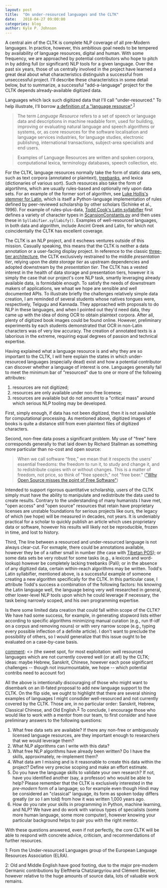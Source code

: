 ```yaml
---
layout: post
title:  "On under-resourced languages and the CLTK"
date:   2018-04-27 09:00:00
categories: blog
author: Kyle P. Johnson
---
```


A central aim of the CLTK is complete NLP coverage of all pre-Modern languages. In practice, however, this ambitious goal needs to be tempered by availability of language resources, digital and human. With some frequency, we are approached by potential contributors who hope to pitch in by adding full (or significant) NLP tools for a given language. Over the past six years, those of us centrally involved in the project have learned a great deal about what characteristics distinguish a successful from unseccessful project. I'll describe these characteristics in some detail below, but to summarize, a successful "add-a-language" project for the CLTK depends already-available digitized data.

[comment]: <> (define an under-resourced language)
Languages which lack such digitized data that I'll call "under-resourced." To help illustrate, I'll borrow [a definition of a "language resource"](http://www.elra.info/en/about/what-language-resource/).<sup>[1](#myfootnote1)</sup>

> The term *Language Resource* refers to a set of speech or language data and descriptions in machine readable form, used for building, improving or evaluating natural language and speech algorithms or systems, or, as core resources for the software localisation and language services industries, for language studies, electronic publishing, international transactions, subject-area specialists and end users.

 >Examples of Language Resources are written and spoken corpora, computational lexica, terminology databases, speech collection, etc.

 For the CLTK, language resources normally take the form of static data sets, such as text corpora (annotated or plaintext), [treebanks](https://en.wikipedia.org/wiki/Treebank), and lexica (dictionaries of various sort). Such resources also take the form of algortihms, which are usually rules-based and optionally rely upon data sets. For an example of the former sort of algorithm, see [Luke Hollis's stemmer for Latin](https://github.com/cltk/cltk/blob/9deebf3ff050ab6c12c0c5ceb953bc8ecce21ed0/cltk/stem/latin/stem.py
), which is itself a Python-language implementation of rules defined by peer-reviewed scholarship by other scholars (Schinke et al., 1996). For example of rules-plus-data, [Todd Cook's Latin syllabifier](https://github.com/cltk/cltk/blob/9b9cdb42dcc1c707ab3db3ef8214837bb7c262b5/cltk/prosody/latin/Syllabifier.py#L36) first defines a variety of character types in [ScansionConstants.py](https://github.com/cltk/cltk/blob/9b9cdb42dcc1c707ab3db3ef8214837bb7c262b5/cltk/prosody/latin/ScansionConstants.py) and then uses these in `Syllabifier.syllabify()`. Examples of well-resourced languages, in both data and algorithm, include Ancint Greek and Latin, for which not coincidentally the CLTK has excellent coverage.


[comment]: <> (explain why resources are critical)
The CLTK is an NLP project, and it eschews ventures outside of this mission. Casually speaking, this means that the CLTK is neither a data annotation or a user-facing display project. In reference to the classic [three-tier architecture](https://en.wikipedia.org/wiki/Multitier_architecture), the CLTK exclusively restrained to the middle *presentation tier*, relying upon the *data storage tier* as upstream dependencies and adopted downstream by the *presentation tier*. The CLTK has a vested interest in the health of data storage and presentation tiers, however it is simply the case that our project's core NLP task, smartly leveraging already available data, is formidable enough. To satisfy the needs of downstream makers of applications, we whaat we hope are sensible and well documented APIs. To illustrate briefly the challenges relatively simple data creation, I am reminded of several students whose natives tongues were, respectively, Telgugu and Kannada. They approached with proposals to do NLP in these languages, and when I pointed out they'd need data, they came up with the idea of doing OCR to obtain plaintext corpora. After all, plenty of digitized book images could be found online. However, preliminary experiments by each students demonstrated that OCR in non-Latin characters was of very low accuracy. The creation of annotated texts is a laborious in the extreme, requiring equal degrees of passion and technical expertise.

Having explained what a language resource is and why they are so important to the CLTK, I will here explain the states in which under-resourced languages (especially dead) exist and how a potential contributor can discover whether a language of interest is one. Languages generally fail to meet the minimum bar of "resourced" due to one or more of the following attributes:
1. resources are not digitized; 
2. resources are only available under non-free licenese; 
3. resources are available but do not amount to a "critical mass" around which serious NLP tooling may be developed.

[comment]: <> (1. do not exist)
First, simply enough, if data has not been digitized, then it is not available for computational processing. As mentioned above, digitized images of books is quite a distance still from even plaintext files of digitized characters.

[comment]: <> (2. under non-free licenses)
Second, non-free data poses a significant problem. My use of "free" here corresponds generally to that laid down by Richard Stallman as something more particular than no-cost and open source:

> When we call software “free,” we mean that it respects the users' essential freedoms: the freedom to run it, to study and change it, and to redistribute copies with or without changes. This is a matter of freedom, not price, so think of "free speech," not "free beer." (["Why Open Source misses the point of Free Software"](https://www.gnu.org/philosophy/open-source-misses-the-point.html))

Intended to support rigorous quantitative scholarship, users of the CLTK simply must have the ability to manipulate and redistribute the data used to create results. Contrary to the understanding of many humanists I have met, "open access" and "open source" resources that retain have proprietary licenses are unstable foundations for serious projects like ours, the legacy of which (we hope) will be measured in decades, not years. It is undeniably practical for a scholar to quickly publish an article which uses proprietary data or software, however his results will likely not be reproducible, frozen in time, and lost to history.

[comment]: <> (3. some, but not a critical mass; but what is a critical mass?)
Third, The line between a resourced and under-resourced language is not always clear-cut. For exmaple, there could be annotations available, however they be of a rather small in number (the case with [Tibetan POS](https://github.com/cltk/tibetan_pos_tdc)); or some data sets be very robust for some tasks (e.g., a lexicon and word-lookup) however be completely lacking treebanks (Pali); or in the absence of any digitized data, certain within-reach algorithms may be written. Todd's Latin syllabifier, mentioned above, is a successful example of someone creating a new algorithm specifically for the CLTK. In this particular case, I attribute Todd's success a combination of the following factors: his knowing the Latin language well, the language being very well researched in general, other lower-level NLP tools upon which he could leverage if necessary, the task being narrowly scoped, and his own programming expertise.

[comment]: <> (What kind of data-creation should be done by the CLTK? example: stopwords, semi-supervised ML tagging)
Is there some limited data creation that could fall within scope of the CLTK? We have had some success, for example, in generating stopword lists either according to specific algorithms minimizing manual curation (e.g., run tf-idf on a corpus and removing nouns) or with very narrow scope (e.g., typing every possible inflection of a definite article). I don't want to preclude the possibility of others, so I would generalize that this issue ought to be evaluated on a case-by-case basis.

[comment]: <> (the sweet spot, for most exploitation: well resourced languages which are not currently covered well (or at all) by the CLTK; ideas: maybe Hebrew, Sanskrit, Chinese, however each pose significant challenges -- though not insurmountable, we hope -- which potential contribs need to account for)

All the above is intentionally discouraging of those who might want to disembark on an ill-fated proposal to add new language support to the CLTK. On the flip side, we ought to highlight that there are several shining examples of languages I might consdider well-resourced and not currently covered by the CLTK. Those are, in no particular order: Sanskrit, Hebrew, Classical Chinese, and Old English.<sup>[2](#myfootnote2)</sup> To conclude, I encourage those who would like to work with a mentor from our team, to first consider and have preliminary answers to the following questions:
1. What free data sets are available? If there any non-free or ambiguously licensed language resources, are they important enough to researchers that we would leverage them?
2. What NLP algorithms can I write with this data?
3. What free NLP algorithms have already been written? Do I have the skills, approximately, re-implement them?
4. What data am I missing and is it reasonable to create this data within the project? Define very precise scoping and make an effort estimate.
5. Do you have the language skills to validate your own research? If not, have you identified another (say, a professor) who would be able to help? Please remember that the CLTK is exclusively interested in the *pre-modern* form of a language; so for example even though Hindi may be considered an "classical" language, its form as spoken today differs greatly (or so I am told) from how it was written 1,000 years ago.
6. How do you rate your skills in programming in Python, machine learning, and NLP? We have and do work with various types of specialists (some more human language, some more computer), however knowing your particular background helps to pair you with the right mentor.

With these questions answered, even if not perfectly, the core CLTK will be able to respond with concrete advice, criticism, and recommendations of further resources.


<a name="myfootnote1">1</a>: From the Under-resourced Languages group of the European Language Resources Association (ELRA).

<a name="myfootnote2">2</a>: Old and Middle English have good footing, due to the major pre-modern Germanic contributions by Eleftheria Chatziargyriou and Clément Besnier, however relative to the huge amounts of source data, lots of valuable work remains.


